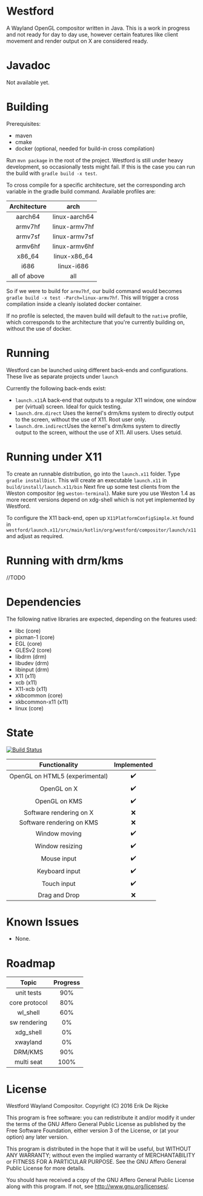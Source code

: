 Westford
=====================

A Wayland OpenGL compositor written in Java.
This is a work in progress and not ready for day to day use, however
certain features like client movement and render output on X are considered ready.

Javadoc
=======
Not available yet.

Building
========
Prerequisites: 
- maven
- cmake 
- docker (optional, needed for build-in cross compilation) 

Run `mvn package` in the root of the project. Westford is still under heavy 
development, so occasionally tests might fail. If this is the case you can run the build
with `gradle build -x test`.

To cross compile for a specific architecture, set the corresponding arch variable in the gradle build command.
Available profiles are:

| Architecture | arch        |
|:------------:|:-----------:|
| aarch64      |linux-aarch64|
| armv7hf      |linux-armv7hf| 
| armv7sf      |linux-armv7sf|
| armv6hf      |linux-armv6hf|
| x86_64       |linux-x86_64 |
| i686         |linux-i686   |
| all of above |all          |

So if we were to build for `armv7hf`, our build command would becomes `gradle build -x test -Parch=linux-armv7hf`.
This will trigger a cross compilation inside a cleanly isolated docker container.

If no profile is selected, the maven build will default to the `native` profile, which corresponds to
the architecture that you're currently building on, without the use of docker.

Running
=======
Westford can be launched using different back-ends and configurations. These live as separate projects
under `launch`

Currently the following back-ends exist:
- `launch.x11`A back-end that outputs to a regular X11 window, one window per (virtual) screen. Ideal for quick testing.
- `launch.drm.direct` Uses the kernel's drm/kms system to directly output to the screen, without the use of X11. Root user only.
- `launch.drm.indirect`Uses the kernel's drm/kms system to directly output to the screen, without the use of X11. All users. Uses setuid.


Running under X11
=================
To create an runnable distribution, go into the `launch.x11` folder. Type `gradle installDist`.
This will create an executable `launch.x11` in `build/install/launch.x11/bin`
Next fire up some test clients from the Weston compositor (eg `weston-terminal`). 
Make sure you use Weston 1.4 as more recent versions depend on xdg-shell which is not 
yet implemented by Westford.

To configure the X11 back-end, open up `X11PlatformConfigSimple.kt` 
found in `westford/launch.x11/src/main/kotlin/org/westford/compositor/launch/x11` and adjust as required.

Running with drm/kms
====================
//TODO

Dependencies
============
The following native libraries are expected, depending on the features used:
 - libc (core)
 - pixman-1 (core)
 - EGL (core)
 - GLESv2 (core)
 - libdrm (drm)
 - libudev (drm)
 - libinput (drm)
 - X11 (x11)
 - xcb (x11)
 - X11-xcb (x11)
 - xkbcommon (core)
 - xkbcommon-x11 (x11)
 - linux (core)

State
=====
[![Build Status](https://travis-ci.org/udevbe/westford.svg?branch=master)](https://travis-ci.org/udevbe/westford)

| Functionality                  | Implemented        |
| :-------------------------:    | :----------------: |
| OpenGL on HTML5 (experimental) | :heavy_check_mark: |
| OpenGL on X                    | :heavy_check_mark: |
| OpenGL on KMS                  | :heavy_check_mark: |
| Software rendering on X        | :x:                |
| Software rendering on KMS      | :x:                |
| Window moving                  | :heavy_check_mark: |
| Window resizing                | :heavy_check_mark: |
| Mouse input                    | :heavy_check_mark: |
| Keyboard input                 | :heavy_check_mark: |
| Touch input                    | :heavy_check_mark: |
| Drag and Drop                  | :x:                |

Known Issues
============
 - None.

Roadmap
====
| Topic         | Progress  |
| :-----------: | :-------: |
| unit tests    | 90%       |
| core protocol | 80%       |
| wl_shell      | 60%       |
| sw rendering  | 0%        |
| xdg_shell     | 0%        |
| xwayland      | 0%        |
| DRM/KMS       | 90%       |
| multi seat    | 100%      |

License
=======

Westford Wayland Compositor.
Copyright (C) 2016  Erik De Rijcke

This program is free software: you can redistribute it and/or modify
it under the terms of the GNU Affero General Public License as
published by the Free Software Foundation, either version 3 of the
License, or (at your option) any later version.

This program is distributed in the hope that it will be useful,
but WITHOUT ANY WARRANTY; without even the implied warranty of
MERCHANTABILITY or FITNESS FOR A PARTICULAR PURPOSE.  See the
GNU Affero General Public License for more details.

You should have received a copy of the GNU Affero General Public License
along with this program.  If not, see <http://www.gnu.org/licenses/>.
